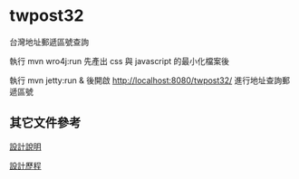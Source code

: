 # twpost32
台灣地址郵遞區號查詢

執行 mvn wro4j:run 先產出 css 與 javascript 的最小化檔案後

執行 mvn jetty:run & 後開啟 [http://localhost:8080/twpost32/](http://localhost:8080/twpost32/) 進行地址查詢郵遞區號

## 其它文件參考

[設計說明](https://github.com/kentyeh/twpost32/wiki/%E8%A8%AD%E8%A8%88%E8%AA%AA%E6%98%8E)

[設計歷程](https://github.com/kentyeh/twpost32/wiki/%E8%A8%AD%E8%A8%88%E6%AD%B7%E7%A8%8B)